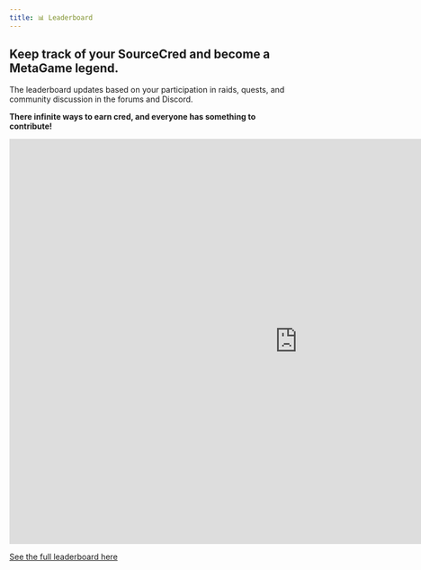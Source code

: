 ```yaml
---
title: 📊 Leaderboard
---
```

## Keep track of your SourceCred and become a MetaGame legend.
The leaderboard updates based on your participation in raids, quests, and community discussion in the forums and Discord.

**There infinite ways to earn cred, and everyone has something to contribute!**

<!-- TODO: map SourceCred to 3rd party graph  -->
<iframe width="1024" height="720" src="https://metafam.github.io/TheSource/timeline/@metagame/" frameborder="0" scrolling="yes" allowfullscreen style={{background: 'white'}}></iframe>

[See the full leaderboard here](https://metafam.github.io/TheSource/timeline/@metagame/)

